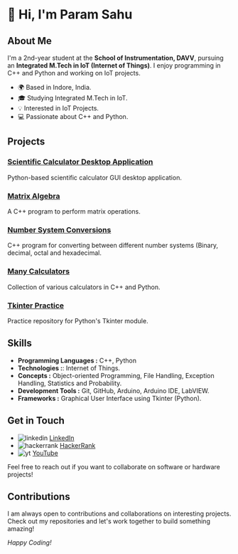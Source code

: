 # 👋 Hi, I'm Param Sahu

## About Me
I'm a 2nd-year student at the **School of Instrumentation, DAVV**, pursuing an **Integrated M.Tech in IoT (Internet of Things)**. I enjoy programming in C++ and Python and working on IoT projects.

- 🌍 Based in Indore, India.
- 🎓 Studying Integrated M.Tech in IoT.
- 💡 Interested in IoT Projects.
- 💻 Passionate about C++ and Python.

## Projects

### [Scientific Calculator Desktop Application](https://github.com/Param-Sahu/Scientific_Calculator_Desktop_Application)
Python-based scientific calculator GUI desktop application.

### [Matrix Algebra](https://github.com/Param-Sahu/Matrix_Algebra)
A C++ program to perform matrix operations.

### [Number System Conversions](https://github.com/Param-Sahu/Number_System_Conversions)
C++ program for converting between different number systems (Binary, decimal, octal and hexadecimal.

### [Many Calculators](https://github.com/Param-Sahu/MANY-CALCULATORS)
Collection of various calculators in C++ and Python.

### [Tkinter Practice](https://github.com/Param-Sahu/Tkinter_Practice)
Practice repository for Python's Tkinter module.



## Skills
- **Programming Languages :** C++, Python
- **Technologies :**: Internet of Things.
- **Concepts :** Object-oriented Programming, File Handling, Exception Handling, Statistics and Probability.
- **Development Tools :** Git, GitHub, Arduino, Arduino IDE, LabVIEW.
- **Frameworks :**  Graphical User Interface using Tkinter (Python).

## Get in Touch
- ![linkedin](https://github.com/Param-Sahu/Param-Sahu/assets/147901491/b2a45270-3487-472d-91d3-aadd8853c264)    [LinkedIn](https://www.linkedin.com/in/param-sahu)
- ![hackerrank](https://github.com/Param-Sahu/Param-Sahu/assets/147901491/a648a0c4-a30b-4bb0-95a1-d54f34ceb0f1)   [HackerRank](https://www.hackerrank.com/Param_Sahu)
- ![yt](https://github.com/Param-Sahu/Param-Sahu/assets/147901491/2bd5f2f6-3c0c-42bd-ad60-3d15ac1fad8f)  [YouTube](https://www.youtube.com/@Param-Sahu)

Feel free to reach out if you want to collaborate on software or hardware projects!

## Contributions
I am always open to contributions and collaborations on interesting projects. Check out my repositories and let's work together to build something amazing!

*Happy Coding!*
